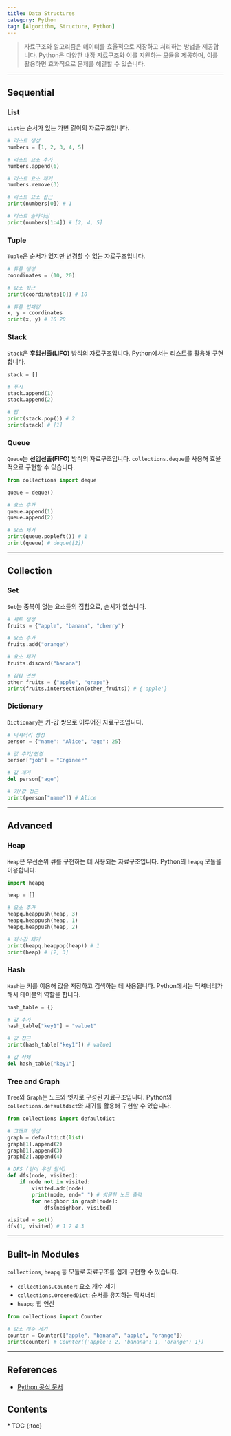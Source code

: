 ```yaml
---
title: Data Structures
category: Python
tag: [Algorithm, Structure, Python]
---
```


> 자료구조와 알고리즘은 데이터를 효율적으로 저장하고 처리하는 방법을 제공합니다. 
Python은 다양한 내장 자료구조와 이를 지원하는 모듈을 제공하며, 이를 활용하면 효과적으로 문제를 해결할 수 있습니다. 

---

## Sequential 

### List  
`List`는 순서가 있는 가변 길이의 자료구조입니다.

```python
# 리스트 생성
numbers = [1, 2, 3, 4, 5]

# 리스트 요소 추가
numbers.append(6)

# 리스트 요소 제거
numbers.remove(3)

# 리스트 요소 접근
print(numbers[0]) # 1

# 리스트 슬라이싱
print(numbers[1:4]) # [2, 4, 5]
```

### Tuple  
`Tuple`은 순서가 있지만 변경할 수 없는 자료구조입니다.

```python
# 튜플 생성
coordinates = (10, 20)

# 요소 접근
print(coordinates[0]) # 10

# 튜플 언패킹
x, y = coordinates
print(x, y) # 10 20
```

### Stack  
`Stack`은 **후입선출(LIFO)** 방식의 자료구조입니다. Python에서는 리스트를 활용해 구현합니다.

```python
stack = []

# 푸시
stack.append(1)
stack.append(2)

# 팝
print(stack.pop()) # 2
print(stack) # [1]
```

### Queue  
`Queue`는 **선입선출(FIFO)** 방식의 자료구조입니다. `collections.deque`를 사용해 효율적으로 구현할 수 있습니다.

```python
from collections import deque

queue = deque()

# 요소 추가
queue.append(1)
queue.append(2)

# 요소 제거
print(queue.popleft()) # 1
print(queue) # deque([2])
```

---

## Collection 

### Set  
`Set`는 중복이 없는 요소들의 집합으로, 순서가 없습니다.

```python
# 세트 생성
fruits = {"apple", "banana", "cherry"}

# 요소 추가
fruits.add("orange")

# 요소 제거
fruits.discard("banana")

# 집합 연산
other_fruits = {"apple", "grape"}
print(fruits.intersection(other_fruits)) # {'apple'}
```

### Dictionary  
`Dictionary`는 키-값 쌍으로 이루어진 자료구조입니다.

```python
# 딕셔너리 생성
person = {"name": "Alice", "age": 25}

# 값 추가/변경
person["job"] = "Engineer"

# 값 제거
del person["age"]

# 키/값 접근
print(person["name"]) # Alice
```

---

## Advanced 

### Heap  
`Heap`은 우선순위 큐를 구현하는 데 사용되는 자료구조입니다. Python의 `heapq` 모듈을 이용합니다.

```python
import heapq

heap = []

# 요소 추가
heapq.heappush(heap, 3)
heapq.heappush(heap, 1)
heapq.heappush(heap, 2)

# 최소값 제거
print(heapq.heappop(heap)) # 1
print(heap) # [2, 3]
```

### Hash  
`Hash`는 키를 이용해 값을 저장하고 검색하는 데 사용됩니다. Python에서는 딕셔너리가 해시 테이블의 역할을 합니다.

```python
hash_table = {}

# 값 추가
hash_table["key1"] = "value1"

# 값 접근
print(hash_table["key1"]) # value1

# 값 삭제
del hash_table["key1"]
```

### Tree and Graph  
`Tree`와 `Graph`는 노드와 엣지로 구성된 자료구조입니다. Python의 `collections.defaultdict`와 재귀를 활용해 구현할 수 있습니다.

```python
from collections import defaultdict

# 그래프 생성
graph = defaultdict(list)
graph[1].append(2)
graph[1].append(3)
graph[2].append(4)

# DFS (깊이 우선 탐색)
def dfs(node, visited):
    if node not in visited:
        visited.add(node)
        print(node, end=" ") # 방문한 노드 출력
        for neighbor in graph[node]:
            dfs(neighbor, visited)

visited = set()
dfs(1, visited) # 1 2 4 3
```

---

## Built-in Modules  
`collections`, `heapq` 등 모듈로 자료구조를 쉽게 구현할 수 있습니다.

- `collections.Counter`: 요소 개수 세기
- `collections.OrderedDict`: 순서를 유지하는 딕셔너리
- `heapq`: 힙 연산

```python
from collections import Counter

# 요소 개수 세기
counter = Counter(["apple", "banana", "apple", "orange"])
print(counter) # Counter({'apple': 2, 'banana': 1, 'orange': 1})
```

---

## References
- [Python 공식 문서](https://docs.python.org/3/)

<nav class="post-toc" markdown="1">
  <h2>Contents</h2>
* TOC
{:toc}
</nav>
